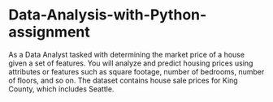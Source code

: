 # Data-Analysis-with-Python-assignment
As a Data Analyst tasked with determining the market price of a house given a set of features. You will analyze and predict housing prices using attributes or features such as square footage, number of bedrooms, number of floors, and so on. The dataset contains house sale prices for King County, which includes Seattle. 
